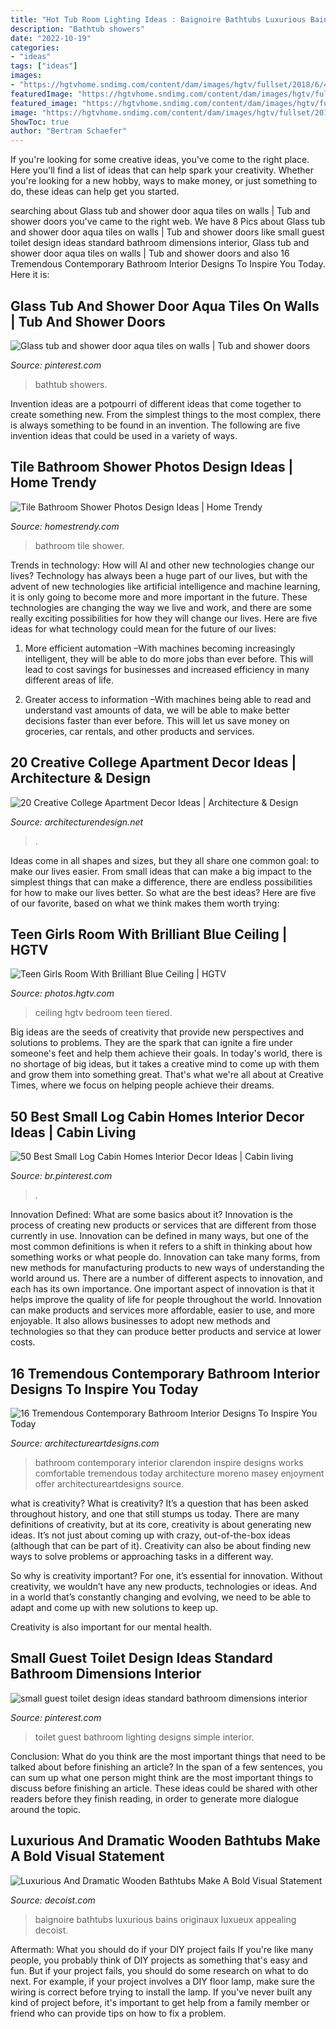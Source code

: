 ```yaml
---
title: "Hot Tub Room Lighting Ideas : Baignoire Bathtubs Luxurious Bains Originaux Luxueux Appealing Decoist"
description: "Bathtub showers"
date: "2022-10-19"
categories:
- "ideas"
tags: ["ideas"]
images:
- "https://hgtvhome.sndimg.com/content/dam/images/hgtv/fullset/2018/6/4/2/CI_TerracottaDesignBuild_TC_966_EMO_Small_8_copy.jpg.rend.hgtvcom.616.924.suffix/1528138742138.jpeg"
featuredImage: "https://hgtvhome.sndimg.com/content/dam/images/hgtv/fullset/2018/6/4/2/CI_TerracottaDesignBuild_TC_966_EMO_Small_8_copy.jpg.rend.hgtvcom.616.924.suffix/1528138742138.jpeg"
featured_image: "https://hgtvhome.sndimg.com/content/dam/images/hgtv/fullset/2018/6/4/2/CI_TerracottaDesignBuild_TC_966_EMO_Small_8_copy.jpg.rend.hgtvcom.616.924.suffix/1528138742138.jpeg"
image: "https://hgtvhome.sndimg.com/content/dam/images/hgtv/fullset/2018/6/4/2/CI_TerracottaDesignBuild_TC_966_EMO_Small_8_copy.jpg.rend.hgtvcom.616.924.suffix/1528138742138.jpeg"
ShowToc: true
author: "Bertram Schaefer"
---
```



If you're looking for some creative ideas, you've come to the right place. Here you'll find a list of ideas that can help spark your creativity. Whether you're looking for a new hobby, ways to make money, or just something to do, these ideas can help get you started.

	

		
searching about Glass tub and shower door aqua tiles on walls | Tub and shower doors you've came to the right web. We have 8 Pics about Glass tub and shower door aqua tiles on walls | Tub and shower doors like small guest toilet design ideas standard bathroom dimensions interior, Glass tub and shower door aqua tiles on walls | Tub and shower doors and also 16 Tremendous Contemporary Bathroom Interior Designs To Inspire You Today. Here it is:
		
    
## Glass Tub And Shower Door Aqua Tiles On Walls | Tub And Shower Doors

<img loading=lazy src="https://i.pinimg.com/736x/4f/8e/cd/4f8ecdf80c26f2471c9f801fda241fd3--glass-shower-doors-glass-showers.jpg" onerror="this.onerror=null;this.src='https://tse3.mm.bing.net/th?id=OIP.2AgYhzQG1lo48jVtqd001wHaJ3&amp;pid=15.1';" alt="Glass tub and shower door aqua tiles on walls | Tub and shower doors">

_Source: pinterest.com_

>bathtub showers. 

	

Invention ideas are a potpourri of different ideas that come together to create something new. From the simplest things to the most complex, there is always something to be found in an invention. The following are five invention ideas that could be used in a variety of ways.

    
## Tile Bathroom Shower Photos Design Ideas | Home Trendy

<img loading=lazy src="https://homestrendy.com/wp-content/uploads/2011/09/tile-bathroom-shower-photos-design-ideas.jpg" onerror="this.onerror=null;this.src='https://tse1.mm.bing.net/th?id=OIP.rfJHW_CHmkELlV93jelSGAHaJ4&amp;pid=15.1';" alt="Tile Bathroom Shower Photos Design Ideas | Home Trendy">

_Source: homestrendy.com_

>bathroom tile shower. 

	

Trends in technology: How will AI and other new technologies change our lives?
Technology has always been a huge part of our lives, but with the advent of new technologies like artificial intelligence and machine learning, it is only going to become more and more important in the future. These technologies are changing the way we live and work, and there are some really exciting possibilities for how they will change our lives. Here are five ideas for what technology could mean for the future of our lives:
1. More efficient automation –With machines becoming increasingly intelligent, they will be able to do more jobs than ever before. This will lead to cost savings for businesses and increased efficiency in many different areas of life.

2. Greater access to information –With machines being able to read and understand vast amounts of data, we will be able to make better decisions faster than ever before. This will let us save money on groceries, car rentals, and other products and services.

    
## 20 Creative College Apartment Decor Ideas | Architecture &amp; Design

<img loading=lazy src="https://cdn.architecturendesign.net/wp-content/uploads/2014/09/21388.jpg" onerror="this.onerror=null;this.src='https://tse2.mm.bing.net/th?id=OIP.izdLdYOjb4CiFZcCOG1U3wHaJ4&amp;pid=15.1';" alt="20 Creative College Apartment Decor Ideas | Architecture &amp; Design">

_Source: architecturendesign.net_

>. 

	

Ideas come in all shapes and sizes, but they all share one common goal: to make our lives easier. From small ideas that can make a big impact to the simplest things that can make a difference, there are endless possibilities for how to make our lives better. So what are the best ideas? Here are five of our favorite, based on what we think makes them worth trying: 

    
## Teen Girls Room With Brilliant Blue Ceiling | HGTV

<img loading=lazy src="https://hgtvhome.sndimg.com/content/dam/images/hgtv/fullset/2018/6/4/2/CI_TerracottaDesignBuild_TC_966_EMO_Small_8_copy.jpg.rend.hgtvcom.616.924.suffix/1528138742138.jpeg" onerror="this.onerror=null;this.src='https://tse1.mm.bing.net/th?id=OIP.wKB29I83RvcAheyvvA9LzQHaLH&amp;pid=15.1';" alt="Teen Girls Room With Brilliant Blue Ceiling | HGTV">

_Source: photos.hgtv.com_

>ceiling hgtv bedroom teen tiered. 

	

Big ideas are the seeds of creativity that provide new perspectives and solutions to problems. They are the spark that can ignite a fire under someone's feet and help them achieve their goals. In today's world, there is no shortage of big ideas, but it takes a creative mind to come up with them and grow them into something great. That's what we're all about at Creative Times, where we focus on helping people achieve their dreams.

    
## 50 Best Small Log Cabin Homes Interior Decor Ideas | Cabin Living

<img loading=lazy src="https://i.pinimg.com/736x/8a/14/a0/8a14a067f56e131aff3d714e40880a3b.jpg" onerror="this.onerror=null;this.src='https://tse2.mm.bing.net/th?id=OIP.K6AdfYkEcSd9RFMugIsuagHaLH&amp;pid=15.1';" alt="50 Best Small Log Cabin Homes Interior Decor Ideas | Cabin living">

_Source: br.pinterest.com_

>. 

	

Innovation Defined: What are some basics about it?
Innovation is the process of creating new products or services that are different from those currently in use. Innovation can be defined in many ways, but one of the most common definitions is when it refers to a shift in thinking about how something works or what people do. Innovation can take many forms, from new methods for manufacturing products to new ways of understanding the world around us. There are a number of different aspects to innovation, and each has its own importance.
One important aspect of innovation is that it helps improve the quality of life for people throughout the world. Innovation can make products and services more affordable, easier to use, and more enjoyable. It also allows businesses to adopt new methods and technologies so that they can produce better products and service at lower costs.

    
## 16 Tremendous Contemporary Bathroom Interior Designs To Inspire You Today

<img loading=lazy src="https://www.architectureartdesigns.com/wp-content/uploads/2015/04/16-Tremendous-Contemporary-Bathroom-Interior-Designs-To-Inspire-You-Today-1-630x699.jpg" onerror="this.onerror=null;this.src='https://tse2.mm.bing.net/th?id=OIP.cDI5T8xMAz1JTIwIHEHIagHaIN&amp;pid=15.1';" alt="16 Tremendous Contemporary Bathroom Interior Designs To Inspire You Today">

_Source: architectureartdesigns.com_

>bathroom contemporary interior clarendon inspire designs works comfortable tremendous today architecture moreno masey enjoyment offer architectureartdesigns source. 

	

what is creativity?
What is creativity? It’s a question that has been asked throughout history, and one that still stumps us today. There are many definitions of creativity, but at its core, creativity is about generating new ideas.
It’s not just about coming up with crazy, out-of-the-box ideas (although that can be part of it). Creativity can also be about finding new ways to solve problems or approaching tasks in a different way.

So why is creativity important? For one, it’s essential for innovation. Without creativity, we wouldn’t have any new products, technologies or ideas. And in a world that’s constantly changing and evolving, we need to be able to adapt and come up with new solutions to keep up.

Creativity is also important for our mental health.

    
## Small Guest Toilet Design Ideas Standard Bathroom Dimensions Interior

<img loading=lazy src="https://i.pinimg.com/736x/b9/cd/9e/b9cd9ee930850a514982bc3d3ccd1b8c.jpg" onerror="this.onerror=null;this.src='https://tse2.mm.bing.net/th?id=OIP.i9q-7TZXGoCeUPUWB6nrAAHaLH&amp;pid=15.1';" alt="small guest toilet design ideas standard bathroom dimensions interior">

_Source: pinterest.com_

>toilet guest bathroom lighting designs simple interior. 

	

Conclusion: What do you think are the most important things that need to be talked about before finishing an article?
In the span of a few sentences, you can sum up what one person might think are the most important things to discuss before finishing an article. These ideas could be shared with other readers before they finish reading, in order to generate more dialogue around the topic.

    
## Luxurious And Dramatic Wooden Bathtubs Make A Bold Visual Statement

<img loading=lazy src="https://cdn.decoist.com/wp-content/uploads/2013/12/Gorgeous-wooden-bathtub-idea.jpg" onerror="this.onerror=null;this.src='https://tse3.mm.bing.net/th?id=OIP.KSI6B3ueIj8yXM3Hx92iwAHaLG&amp;pid=15.1';" alt="Luxurious And Dramatic Wooden Bathtubs Make A Bold Visual Statement">

_Source: decoist.com_

>baignoire bathtubs luxurious bains originaux luxueux appealing decoist. 

	

Aftermath: What you should do if your DIY project fails
If you're like many people, you probably think of DIY projects as something that's easy and fun. But if your project fails, you should do some research on what to do next. For example, if your project involves a DIY floor lamp, make sure the wiring is correct before trying to install the lamp. If you've never built any kind of project before, it's important to get help from a family member or friend who can provide tips on how to fix a problem.

